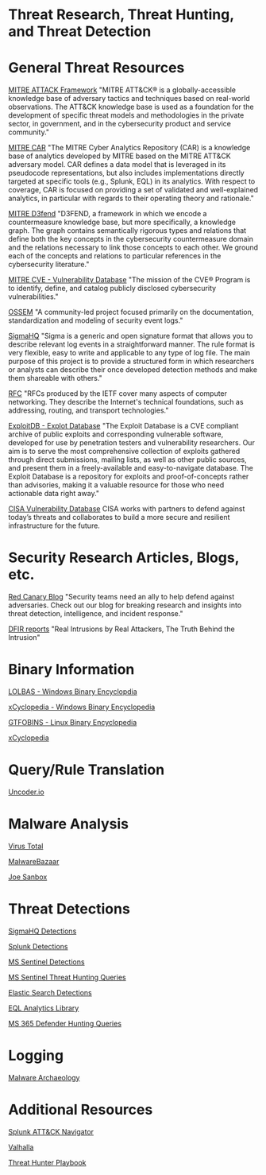 # Threat Research, Threat Hunting, and Threat Detection

# General Threat Resources

[MITRE ATTACK Framework](https://attack.mitre.org/)
"MITRE ATT&CK® is a globally-accessible knowledge base of adversary tactics and techniques based on real-world observations. The ATT&CK knowledge base is used as a foundation for the development of specific threat models and methodologies in the private sector, in government, and in the cybersecurity product and service community."

[MITRE CAR](https://car.mitre.org/coverage/)
"The MITRE Cyber Analytics Repository (CAR) is a knowledge base of analytics developed by MITRE based on the MITRE ATT&CK adversary model. CAR defines a data model that is leveraged in its pseudocode representations, but also includes implementations directly targeted at specific tools (e.g., Splunk, EQL) in its analytics. With respect to coverage, CAR is focused on providing a set of validated and well-explained analytics, in particular with regards to their operating theory and rationale."

[MITRE D3fend](https://d3fend.mitre.org/)
"D3FEND, a framework in which we encode a countermeasure knowledge base, but more specifically, a knowledge graph. The graph contains semantically rigorous types and relations that define both the key concepts in the cybersecurity countermeasure domain and the relations necessary to link those concepts to each other. We ground each of the concepts and relations to particular references in the cybersecurity literature."

[MITRE CVE - Vulnerability Database](https://cve.mitre.org/)
"The mission of the CVE® Program is to identify, define, and catalog publicly disclosed cybersecurity vulnerabilities."


[OSSEM](https://github.com/OTRF/OSSEM)
"A community-led project focused primarily on the documentation, standardization and modeling of security event logs."

[SigmaHQ](https://github.com/SigmaHQ/sigma)
"Sigma is a generic and open signature format that allows you to describe relevant log events in a straightforward manner. The rule format is very flexible, easy to write and applicable to any type of log file. The main purpose of this project is to provide a structured form in which researchers or analysts can describe their once developed detection methods and make them shareable with others."

[RFC](https://www.ietf.org/standards/rfcs/)
"RFCs produced by the IETF cover many aspects of computer networking. They describe the Internet's technical foundations, such as addressing, routing, and transport technologies."

[ExploitDB - Explot Database](https://www.exploit-db.com/)
"The Exploit Database is a CVE compliant archive of public exploits and corresponding vulnerable software, developed for use by penetration testers and vulnerability researchers. Our aim is to serve the most comprehensive collection of exploits gathered through direct submissions, mailing lists, as well as other public sources, and present them in a freely-available and easy-to-navigate database. The Exploit Database is a repository for exploits and proof-of-concepts rather than advisories, making it a valuable resource for those who need actionable data right away."

[CISA Vulnerability Database](https://www.cisa.gov/known-exploited-vulnerabilities-catalog)
CISA works with partners to defend against today’s threats and collaborates to build a more secure and resilient infrastructure for the future.

# Security Research Articles, Blogs, etc. 

[Red Canary Blog](https://redcanary.com/blog/)
"Security teams need an ally to help defend against adversaries. Check out our blog for breaking research and insights into threat detection, intelligence, and incident response."

[DFIR reports](https://thedfirreport.com/)
"Real Intrusions by Real Attackers, The Truth Behind the Intrusion"


# Binary Information

[LOLBAS - Windows Binary Encyclopdia](https://lolbas-project.github.io/)

[xCyclopedia - Windows Binary Encyclopedia](https://strontic.github.io/xcyclopedia/)
    
[GTFOBINS - Linux Binary Encyclopedia](https://gtfobins.github.io/)
    
[xCyclopedia](https://strontic.github.io/xcyclopedia/)


# Query/Rule Translation

[Uncoder.io](https://uncoder.io/)

    
# Malware Analysis

[Virus Total](https://www.virustotal.com/gui/home/upload)

[MalwareBazaar](https://bazaar.abuse.ch/)

[Joe Sanbox](https://www.joesandbox.com/#windows)
    


# Threat Detections

[SigmaHQ Detections](https://github.com/SigmaHQ/sigma)

[Splunk Detections](https://github.com/splunk/security_content)

[MS Sentinel Detections](https://github.com/Azure/Azure-Sentinel/tree/master/Detections)

[MS Sentinel Threat Hunting Queries](https://github.com/Azure/Azure-Sentinel/tree/master/Hunting%20Queries)

[Elastic Search Detections](https://github.com/elastic/detection-rules)

[EQL Analytics Library](https://eqllib.readthedocs.io/en/latest/atomicblue.html)

[MS 365 Defender Hunting Queries](https://github.com/microsoft/Microsoft-365-Defender-Hunting-Queries)

# Logging 

[Malware Archaeology](https://www.malwarearchaeology.com/cheat-sheets)


# Additional Resources

[Splunk ATT&CK Navigator](https://mitremap.splunkresearch.com/)

[Valhalla](https://valhalla.nextron-systems.com/)

[Threat Hunter Playbook](https://github.com/OTRF/ThreatHunter-Playbook)





